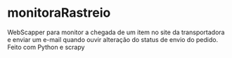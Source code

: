 # monitoraRastreio
WebScapper para monitor a chegada de um item no site da transportadora e enviar um e-mail quando ouvir alteração do status de envio do pedido. Feito com Python e scrapy
